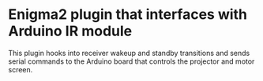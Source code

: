 Enigma2 plugin that interfaces with Arduino IR module
=====================================================

This plugin hooks into receiver wakeup and standby transitions
and sends serial commands to the Arduino board that controls
the projector and motor screen.


